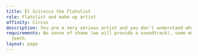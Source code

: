 ```yaml
---
title: El Scirocco the Flatulist
role: Flatulist and make up artist
affinity: Circus
description: You are a very serious artist and you don’t understand why they always laugh. Your interpretation of Debussy’s “Clair de Lune” is a thing of fragile and intense beauty. Why don’t they recognise true genius when they hear it? A serious, strange child, you were always an outsider by choice, following your own sense of beauty. You found it in this family of monsters. Your see beauty everywhere, that is your gift. Sometimes you can make the audience see it too, and then they don’t laugh but sense the wonder.
requirements: No sense of shame (we will provide a soundtrack), some make up tools and skills
  teeth.
layout: page
---
```

